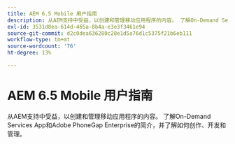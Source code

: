 ```yaml
---
title: AEM 6.5 Mobile 用户指南
description: 从AEM支持中受益，以创建和管理移动应用程序的内容。 了解On-Demand Services App和Adobe PhoneGap Enterprise的简介，并了解如何创作、开发和管理。
exl-id: 3531d8ea-614d-465a-8b4a-e3e3f3461e94
source-git-commit: d2c0dea636280c28e1d5a76d1c5375f21b6eb111
workflow-type: tm+mt
source-wordcount: '76'
ht-degree: 13%

---
```



# AEM 6.5 Mobile 用户指南

从AEM支持中受益，以创建和管理移动应用程序的内容。 了解On-Demand Services App和Adobe PhoneGap Enterprise的简介，并了解如何创作、开发和管理。
